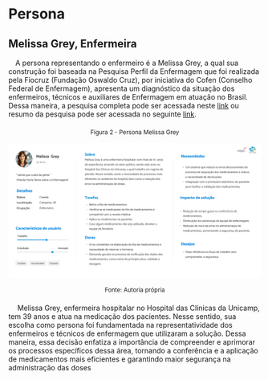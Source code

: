 # Persona

## Melissa Grey, Enfermeira

&emsp;A persona representando o enfermeiro é a Melissa Grey, a qual sua construção foi baseada na Pesquisa Perfil da Enfermagem que foi realizada pela Fiocruz (Fundação Oswaldo Cruz), por iniciativa do Cofen (Conselho Federal de Enfermagem), apresenta um diagnóstico da situação dos enfermeiros, técnicos e auxiliares de Enfermagem em atuação no Brasil. Dessa maneira, a pesquisa completa pode ser acessada neste [link](https://www.cofen.gov.br/perfilenfermagem/pdfs/relatoriofinal.pdf) ou resumo da pesquisa pode ser acessada no seguinte [link](https://www.cofen.gov.br/perfilenfermagem/blocoBr/QUADRO%20RESUMO_Brasil_Final.pdf).

</div>

<div align="center" width="100%">

<sub>Figura 2 - Persona Melissa Grey</sub>

<img src = "../UX/assets/Persona.png" >

<sup>Fonte: Autoria própria</sup>

</div>

&emsp; Melissa Grey, enfermeira hospitalar no Hospital das Clínicas da Unicamp, tem 39 anos e atua na medicação dos pacientes. Nesse sentido, sua escolha como persona foi fundamentada na representatividade dos enfermeiros e técnicos de enfermagem que utilizaram a solução. Dessa maneira, essa decisão enfatiza a importância de compreender e aprimorar os processos específicos dessa área, tornando a conferência e a aplicação de medicamentos mais eficientes e garantindo maior segurança na administração das doses